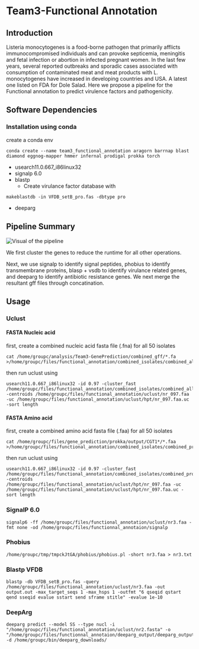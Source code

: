 # Team3-Functional Annotation

## Introduction
Listeria monocytogenes is a food-borne pathogen that primarily afflicts immunocompromised individuals and can provoke septicemia, meningitis and fetal infection or abortion in infected pregnant women. In the last few years, several reported outbreaks and sporadic cases associated with consumption of contaminated meat and meat products with L. monocytogenes have increased in developing countries and USA. A latest one listed on FDA for Dole Salad. Here we propose a pipeline for the Functional annotation to predict virulence factors and pathogenicity.
## Software Dependencies
### Installation using conda
create a conda env 
```
conda create --name team3_functional_annotation aragorn barrnap blast diamond eggnog-mapper hmmer infernal prodigal prokka torch 
```
* usearch11.0.667_i86linux32
* signalp 6.0
* blastp
    * Create virulance factor database with
```
makeblastdb -in VFDB_setB_pro.fas -dbtype pro
```
* deeparg
## Pipeline Summary

![Visual of the pipeline](Pipeline.png?raw=true "Pipeline")

We first cluster the genes to reduce the runtime for all other operations.

Next, we use signalp to identify signal peptides, phobius to identify transmembrane proteins, blasp + vsdb to identify virulance related genes, and deeparg to identify antibiotic resistance genes. We next merge the resultant gff files through concatination.
## Usage
### Uclust
#### FASTA Nucleic acid
first, create a combined nucleic acid fasta file (.fna) for all 50 isolates
```
cat /home/groupc/analysis/Team3-GenePrediction/combined_gff/*.fa >/home/groupc/files/functional_annotation/combined_isolates/combined_all_isolates.fa
```
then run uclust using
```
usearch11.0.667_i86linux32 -id 0.97 -cluster_fast /home/groupc/files/functional_annotation/combined_isolates/combined_all_isolates.fa -centroids /home/groupc/files/functional_annotation/uclust/nr_097.faa -uc /home/groupc/files/functional_annotation/uclust/hpt/nr_097.faa.uc -sort length
```
#### FASTA Amino acid
first, create a combined amino acid fasta file (.faa) for all 50 isolates
```
cat /home/groupc/files/gene_prediction/prokka/output/CGT1*/*.faa >/home/groupc/files/functional_annotation/combined_isolates/combined_prokka.faa
```
then run uclust using
```
usearch11.0.667_i86linux32 -id 0.97 -cluster_fast /home/groupc/files/functional_annotation/combined_isolates/combined_prokka.faa -centroids /home/groupc/files/functional_annotation/uclust/hpt/nr_097.faa -uc /home/groupc/files/functional_annotation/uclust/hpt/nr_097.faa.uc -sort length
```
### SignalP 6.0

```
signalp6 -ff /home/groupc/files/functional_annotation/uclust/nr3.faa -fmt none -od /home/groupc/files/functionnal_annotaion/signalp
```
### Phobius
```
/home/groupc/tmp/tmpckJtGA/phobius/phobius.pl -short nr3.faa > nr3.txt
```
### Blastp VFDB
```
blastp -db VFDB_setB_pro.fas -query /home/groupc/files/functional_annotation/uclust/nr3.faa -out output.out -max_target_seqs 1 -max_hsps 1 -outfmt "6 qseqid qstart qend sseqid evalue sstart send sframe stitle" -evalue 1e-10
```
### DeepArg
```
deeparg predict --model SS --type nucl -i "/home/groupc/files/functional_annotation/uclust/nr2.fasta" -o "/home/groupc/files/functionnal_annotaion/deeparg_output/deeparg_output.out" -d /home/groupc/bin/deeparg_downloads/
```
